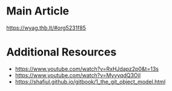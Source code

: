 # Main Article
https://wyag.thb.lt/#org5231f85

# Additional Resources
* https://www.youtube.com/watch?v=RxHJdapz2p0&t=13s
* https://www.youtube.com/watch?v=MyvyqdQ3OjI
* https://shafiul.github.io/gitbook/1_the_git_object_model.html